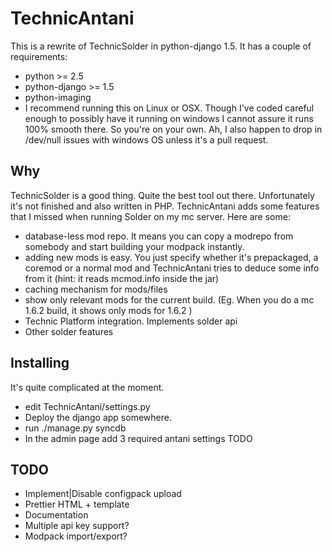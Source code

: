# TechnicAntani
This is a rewrite of TechnicSolder in python-django 1.5. It has a couple of requirements:
 * python >= 2.5
 * python-django >= 1.5
 * python-imaging
 * I recommend running this on Linux or OSX. Though I've coded careful enough to possibly have it running on windows
 I cannot assure it runs 100% smooth there. So you're on your own. Ah, I also happen to drop in /dev/null issues with
 windows OS unless it's a pull request.  

## Why
TechnicSolder is a good thing. Quite the best tool out there. Unfortunately it's not finished and also written in PHP.
TechnicAntani adds some features that I missed when running Solder on my mc server. Here are some:
 * database-less mod repo. It means you can copy a modrepo from somebody and start building your modpack instantly.
 * adding new mods is easy. You just specify whether it's prepackaged, a coremod or a normal mod and TechnicAntani tries
 to deduce some info from it (hint: it reads mcmod.info inside the jar)
 * caching mechanism for mods/files
 * show only relevant mods for the current build. (Eg. When you do a mc 1.6.2 build, it shows only mods for 1.6.2 )
 * Technic Platform integration. Implements solder api
 * Other solder features
 
## Installing
It's quite complicated at the moment.
 * edit TechnicAntani/settings.py
 * Deploy the django app somewhere.
 * run ./manage.py syncdb
 * In the admin page add 3 required antani settings
TODO

## TODO
 * Implement|Disable configpack upload
 * Prettier HTML + template
 * Documentation
 * Multiple api key support?
 * Modpack import/export?
